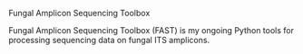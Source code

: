 Fungal Amplicon Sequencing Toolbox

Fungal Amplicon Sequencing Toolbox (FAST) is my ongoing Python tools for processing sequencing data on fungal ITS amplicons.
